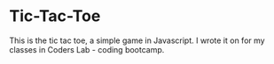 # Tic-Tac-Toe
This is the tic tac toe, a simple game in Javascript. I wrote it on for my classes in Coders Lab - coding bootcamp.
